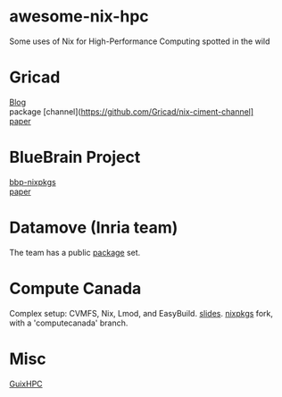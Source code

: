 # awesome-nix-hpc
Some uses of Nix for High-Performance Computing spotted in the wild

# Gricad
[Blog](https://gricad.github.io/calcul/)  
package [channel](https://github.com/Gricad/nix-ciment-channel]  
[paper](https://dl.acm.org/citation.cfm?id=3152556)

# BlueBrain Project
[bbp-nixpkgs](https://github.com/BlueBrain/bbp-nixpkgs)  
[paper](https://dl.acm.org/citation.cfm?id=2830172)

# Datamove (Inria team)
The team has a public [package](https://github.com/freuk/datamovepkgs) set.

# Compute Canada
Complex setup: CVMFS, Nix, Lmod, and EasyBuild. [slides](https://fosdem.org/2018/schedule/event/computecanada/).
[nixpkgs](https://github.com/ComputeCanada/nixpkgs/tree/computecanada-16.09) fork, with a 'computecanada' branch.

# Misc
[GuixHPC](https://guix-hpc.bordeaux.inria.fr/)
